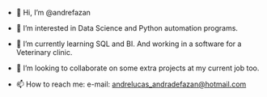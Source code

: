 - 👋 Hi, I’m @andrefazan
- 👀 I’m interested in Data Science and Python automation programs. 
- 🌱 I’m currently learning SQL and BI. And working in a software for a Veterinary clinic.
- 💞️ I’m looking to collaborate on some extra projects at my current job too. 

- 📫 How to reach me: e-mail: andrelucas_andradefazan@hotmail.com
